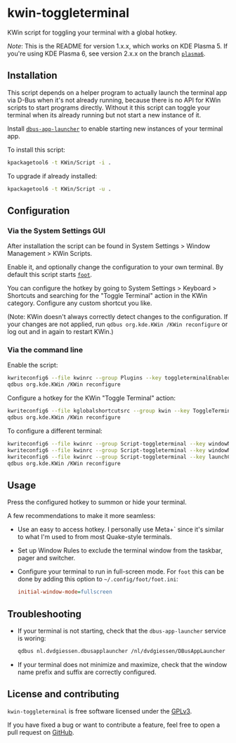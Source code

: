 # kwin-toggleterminal

KWin script for toggling your terminal with a global hotkey.

*Note*: This is the README for version 1.x.x, which works on KDE Plasma 5. If
you're using KDE Plasma 6, see version 2.x.x on the branch
[`plasma6`](https://github.com/DvdGiessen/kwin-toggleterminal/tree/plasma6).

## Installation

This script depends on a helper program to actually launch the terminal app via
D-Bus when it's not already running, because there is no API for KWin scripts to
start programs directly. Without it this script can toggle your terminal when
its already running but not start a new instance of it.

Install [`dbus-app-launcher`](https://github.com/DvdGiessen/dbus-app-launcher)
to enable starting new instances of your terminal app.

To install this script:

```sh
kpackagetool6 -t KWin/Script -i .
```

To upgrade if already installed:

```sh
kpackagetool6 -t KWin/Script -u .
```

## Configuration

### Via the System Settings GUI

After installation the script can be found in System Settings > Window
Management > KWin Scripts.

Enable it, and optionally change the configuration to your own terminal. By
default this script starts [`foot`](https://codeberg.org/dnkl/foot).

You can configure the hotkey by going to System Settings > Keyboard > Shortcuts
and searching for the "Toggle Terminal" action in the KWin category. Configure
any custom shortcut you like.

(Note: KWin doesn't always correctly detect changes to the configuration. If
your changes are not applied, run `qdbus org.kde.KWin /KWin reconfigure` or log
out and in again to restart KWin.)

### Via the command line

Enable the script:

```sh
kwriteconfig6 --file kwinrc --group Plugins --key toggleterminalEnabled true
qdbus org.kde.KWin /KWin reconfigure
```

Configure a hotkey for the KWin "Toggle Terminal" action:

```sh
kwriteconfig6 --file kglobalshortcutsrc --group kwin --key ToggleTerminal 'Meta+`,none,Toggle Terminal'
qdbus org.kde.KWin /KWin reconfigure
```

To configure a different terminal:

```sh
kwriteconfig6 --file kwinrc --group Script-toggleterminal --key windowNamePrefix foot
kwriteconfig6 --file kwinrc --group Script-toggleterminal --key windowNameSuffix ''
kwriteconfig6 --file kwinrc --group Script-toggleterminal --key launchCommand /usr/bin/foot
qdbus org.kde.KWin /KWin reconfigure
```

## Usage

Press the configured hotkey to summon or hide your terminal.

A few recommendations to make it more seamless:

- Use an easy to access hotkey. I personally use Meta+\` since it's similar to
  what I'm used to from most Quake-style terminals.
- Set up Window Rules to exclude the terminal window from the taskbar, pager and
  switcher.
- Configure your terminal to run in full-screen mode. For `foot` this can be
  done by adding this option to `~/.config/foot/foot.ini`:

  ```ini
  initial-window-mode=fullscreen
  ```

## Troubleshooting

- If your terminal is not starting, check that the `dbus-app-launcher` service is woring:

  ```sh
  qdbus nl.dvdgiessen.dbusapplauncher /nl/dvdgiessen/DBusAppLauncher nl.dvdgiessen.dbusapplauncher.Exec.Cmd /usr/bin/foot
  ```

- If your terminal does not minimize and maximize, check that the window name
  prefix and suffix are correctly configured.

## License and contributing

`kwin-toggleterminal` is free software licensed under the
[GPLv3](https://github.com/DvdGiessen/kwin-toggleterminal/blob/plasma5/LICENSE).

If you have fixed a bug or want to contribute a feature, feel free to open a
pull request on [GitHub](https://github.com/DvdGiessen/kwin-toggleterminal).
